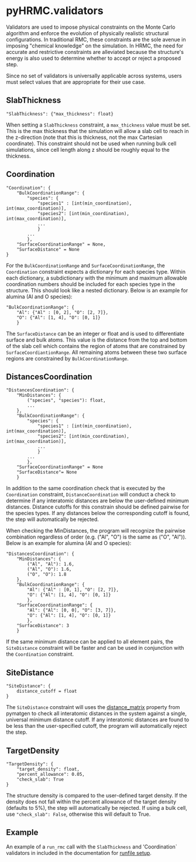 pyHRMC.validators
===
Validators are used to impose physical constraints on the Monte Carlo algorithm and enforce the evolution of physically realistic structural configurations. In traditional RMC, these constraints are the sole avenue in imposing "chemical knowledge" on the simulation. In HRMC, the need for accurate and restrictive constraints are alleviated because the structure's energy is also used to determine whether to accept or reject a proposed step.

Since no set of validators is universally applicable across systems, users must select values that are appropriate for their use case. 

SlabThickness
---
```
"SlabThickness": {"max_thickness": float}
```
When setting a `SlabThickness` constraint, a `max_thickness` value must be set. This is the max thickness that the simulation will allow a slab cell to reach in the z-direction (note that this is thickness, not the max Cartesian coordinate). This constraint should not be used when running bulk cell simulations, since cell length along z should be roughly equal to the thickness.

Coordination
---
```
"Coordination": {
    "BulkCoordinationRange": {
        "species": {
            "species1" : [int(min_coordination), int(max_coordination)], 
            "species2": [int(min_coordination), int(max_coordination)], 
            ...
            }
        ...
        },
    "SurfaceCoordinationRange" = None,
    "SurfaceDistance" = None
}
```

For the `BulkCoordinationRange` and `SurfaceCoordinationRange`, the `Coordination` constraint expects a dictionary for each species type. Within each dictionary, a subdictionary with the minimum and maximum allowable coordination numbers should be included for each species type in the structure. This should look like a nested dictionary. Below is an example for alumina (Al and O species):
```
"BulkCoordinationRange": {
    "Al": {"Al" : [0, 2], "O": [2, 7]}, 
    "O": {"Al": [1, 4], "O": [0, 1]} 
    }
``` 
The `SurfaceDistance` can be an integer or float and is used to differentiate surface and bulk atoms. This value is the distance from the top and bottom of the slab cell which contains the region of atoms that are constrained by `SurfaceCoordiantionRange`. All remaining atoms between these two surface regions are constrained by `BulkCoordinationRange`.

DistancesCoordination
---
```
"DistancesCoordination": {
    "MinDistances": {
        ("species", "species"): float,
        ...
    },
    "BulkCoordinationRange": {
        "species": {
            "species1" : [int(min_coordination), int(max_coordination)], 
            "species2": [int(min_coordination), int(max_coordination)], 
            ...
            }
        ...
        },
    "SurfaceCoordinationRange" = None
    "SurfaceDistance"= None
    }
```

In addition to the same coordination check that is executed by the `Coordination` constraint, `DistanceCoordination` will conduct a check to determine if any interatomic distances are below the user-defined minimum distances. Distance cutoffs for this constrain should be defined pairwise for the species types. If any distances below the corresponding cutoff is found, the step will automatically be rejected.

When checking the MinDistances, the program will recognize the pairwise combination regardless of order (e.g. ("Al", "O") is the same as ("O", "Al")). Below is an example for alumina (Al and O species):
```
"DistancesCoordination": {
    "MinDistances": {
        ("Al", "Al"): 1.6,
        ("Al", "O"): 1.6,
        ("O", "O"): 1.8
    },
    "BulkCoordinationRange": {
        "Al": {"Al" : [0, 1], "O": [2, 7]}, 
        "O": {"Al": [1, 4], "O": [0, 1]} 
        },
    "SurfaceCoordinationRange": {
        "Al": {"Al": [0, 0], "O": [3, 7]},
        "O": {"Al": [1, 4], "O": [0, 1]} 
        },
    "SurfaceDistance": 3
    }
```

If the same minimum distance can be applied to all element pairs, the `SiteDistance` constraint will be faster and can be used in conjunction with the `Coordination` constraint. 


SiteDistance
---
```
"SiteDistance": {
    distance_cutoff = float
}
```
The `SiteDistance` constraint will uses the [distance_matrix](https://pymatgen.org/pymatgen.core.html) property from pymatgen to check all interatomic distances in the system against a single, universal minimum distance cutoff. If any interatomic distances are found to be less than the user-specified cutoff, the program will automatically reject the step.

TargetDensity
---
```
"TargetDensity": {        
    "target_density": float,
    "percent_allowance": 0.05,
    "check_slab": True
}
```
The structure density is compared to the user-defined target density. If the density does not fall within the percent allowance of the target density (defaults to 5%), the step will automatically be rejected. If using a bulk cell, use `"check_slab": False`, otherwise this will default to True.


Example
---
An example of a `run_rmc` call with the `SlabThickness` and 'Coordination` validators in included in the documentation for [runfile setup](https://ehrhardtkm.github.io/pyHRMC/user_guide/getting_started/runfile_setup/).